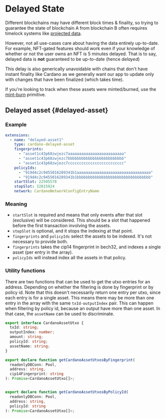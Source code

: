 # Delayed State

Different blockchains may have different block times & finality, so trying to guarantee the state of blockchain A from blockchain B often requires timelock systems like [projected data](../../../../700-multichain-support/1-nfts/2-projected-nfts/1-basics.mdx).

However, not all use-cases care about having the data entirely up-to-date. For example, NFT-gated features should work even if your knowledge of whether or not the user owns an NFT is 5 minutes delayed. That is to say, delayed data is **not** guaranteed to be up-to-date (hence *delayed*)

This delay is also generically unavoidable with chains that don't have instant finality like Cardano as we generally want our app to update only with changes that have been finalized (which takes time).

If you're looking to track when these assets were minted/burned, use the [mint-burn](./40-cardano-mint-burn.md) primitive. 

## Delayed asset {#delayed-asset}

### Example

```yaml
extensions:
  - name: "delayed-asset1"
    type: cardano-delayed-asset
    fingerprints:
      - "asset1c43p68zwjezc7aaaaaaaaaaaaaaaaaaaaaaaaa"
      - "asset1c43p68zwjezc7bbbbbbbbbbbbbbbbbbbbbbbbb"
      - "asset1c43p68zwjezc7ccccccccccccccccccccccccc"
    policyIds:
      - "919d4c2c9455016289341b1aaaaaaaaaaaaaaaaaaaaaaaaaaaaaaaaa"
      - "919d4c2c9455016289341b1bbbbbbbbbbbbbbbbbbbbbbbbbbbbbbbbb"
    startSlot: 22505578
    stopSlot: 32815924
    network: CardanoNetworkConfigEntryName
```

### Meaning

- `startSlot` is required and means that only events after that slot (exclusive)
  will be considered. This should be a slot that happened before the first
  transaction involving the assets.
- `stopSlot` is optional, and it stops the indexing at that point.
- `fingerprints` and `policyIds` select the assets to be indexed. It's not
necessary to provide both.
- `fingerprints` takes the cip14 fingerprint in bech32, and indexes a single
asset (per entry in the array).
- `policyIds` will instead index all the assets in that policy.

### Utility functions

There are two functions that can be used to get the utxo entries for an address.
Depending on whether the filtering is done by fingerprint or by policy id. Note
that this doesn't necessarily return one entry per utxo, since each entry is for
a single asset. This means there may be more than one entry in the array with
the same `txId-outputIndex` pair. This can happen when filtering by policy id,
because an output have more than one asset.  In that case, the `assetName` can
be used to discriminate.

```ts
export interface CardanoAssetUtxo {
  txId: string;
  outputIndex: number;
  amount: string;
  policyId: string;
  assetName: string;
}

export declare function getCardanoAssetUtxosByFingerprint(
  readonlyDBConn: Pool,
  address: string,
  cip14Fingerprint: string
): Promise<CardanoAssetUtxo[]>;


export declare function getCardanoAssetUtxosByPolicyId(
  readonlyDBConn: Pool,
  address: string,
  policyId: string
): Promise<CardanoAssetUtxo[]>;
```
